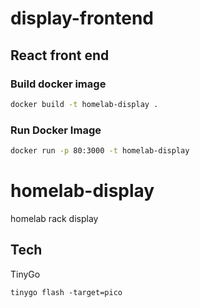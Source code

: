 # display-frontend
## React front end

### Build docker image
```bash
docker build -t homelab-display .
```

### Run Docker Image
```bash
docker run -p 80:3000 -t homelab-display
``````

# homelab-display
homelab rack display

## Tech
TinyGo

`tinygo flash -target=pico`
